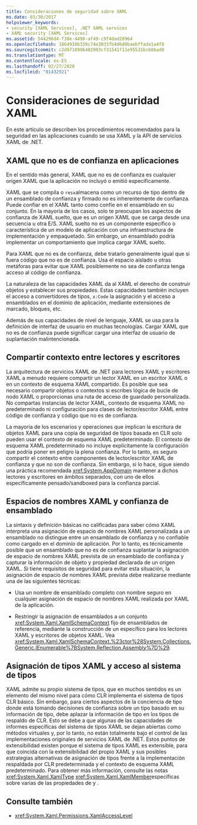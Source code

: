 ```yaml
---
title: Consideraciones de seguridad sobre XAML
ms.date: 03/30/2017
helpviewer_keywords:
- security [XAML Services], .NET XAML services
- XAML security [XAML Services]
ms.assetid: 544296d4-f38e-4498-af49-c9f4dad28964
ms.openlocfilehash: 1864910b339c74e3033fb4d6d8baebffada1a4f8
ms.sourcegitcommit: c2d9718996402993cf31541f11e95531bc68bad0
ms.translationtype: MT
ms.contentlocale: es-ES
ms.lasthandoff: 02/27/2020
ms.locfileid: "81432921"
---
```

# <a name="xaml-security-considerations"></a>Consideraciones de seguridad XAML

En este artículo se describen los procedimientos recomendados para la seguridad en las aplicaciones cuando se usa XAML y la API de servicios XAML de .NET.

## <a name="untrusted-xaml-in-applications"></a>XAML que no es de confianza en aplicaciones

En el sentido más general, XAML que no es de confianza es cualquier origen XAML que la aplicación no incluyó o emitió específicamente.

XAML que se compila o `resx`almacena como un recurso de tipo dentro de un ensamblado de confianza y firmado no es inherentemente de confianza. Puede confiar en el XAML tanto como confíe en el ensamblado en su conjunto. En la mayoría de los casos, solo te preocupan los aspectos de confianza de XAML suelto, que es un origen XAML que se carga desde una secuencia u otra E/S. XAML suelto no es un componente específico o característica de un modelo de aplicación con una infraestructura de implementación y empaquetado. Sin embargo, un ensamblado podría implementar un comportamiento que implica cargar XAML suelto.

Para XAML que no es de confianza, debe tratarlo generalmente igual que si fuera código que no es de confianza. Usa el espacio aislado u otras metáforas para evitar que XAML posiblemente no sea de confianza tenga acceso al código de confianza.

La naturaleza de las capacidades XAML da al XAML el derecho de construir objetos y establecer sus propiedades. Estas capacidades también incluyen el acceso a convertidores de tipos, `x:Code` la asignación y el acceso a ensamblados en el dominio de aplicación, mediante extensiones de marcado, bloques, etc.

Además de sus capacidades de nivel de lenguaje, XAML se usa para la definición de interfaz de usuario en muchas tecnologías. Cargar XAML que no es de confianza puede significar cargar una interfaz de usuario de suplantación malintencionada.

## <a name="sharing-context-between-readers-and-writers"></a>Compartir contexto entre lectores y escritores

La arquitectura de servicios XAML de .NET para lectores XAML y escritores XAML a menudo requiere compartir un lector XAML en un escritor XAML o en un contexto de esquema XAML compartido. Es posible que sea necesario compartir objetos o contextos si escribes lógica de bucle de nodo XAML o proporcionas una ruta de acceso de guardado personalizada. No compartas instancias de lector XAML, contexto de esquema XAML no predeterminado ni configuración para clases de lector/escritor XAML entre código de confianza y código que no es de confianza.

La mayoría de los escenarios y operaciones que implican la escritura de objetos XAML para una copia de seguridad de tipos basada en CLR solo pueden usar el contexto de esquema XAML predeterminado. El contexto de esquema XAML predeterminado no incluye explícitamente la configuración que podría poner en peligro la plena confianza. Por lo tanto, es seguro compartir el contexto entre componentes de lector/escritor XAML de confianza y que no son de confianza. Sin embargo, si lo hace, sigue siendo una práctica recomendada <xref:System.AppDomain> mantener a dichos lectores y escritores en ámbitos separados, con uno de ellos específicamente pensado/sandboxed para la confianza parcial.

## <a name="xaml-namespaces-and-assembly-trust"></a>Espacios de nombres XAML y confianza de ensamblado

La sintaxis y definición básicas no calificadas para saber cómo XAML interpreta una asignación de espacio de nombres XAML personalizada a un ensamblado no distingue entre un ensamblado de confianza y no confiable como cargado en el dominio de aplicación. Por lo tanto, es técnicamente posible que un ensamblado que no es de confianza suplantar la asignación de espacio de nombres XAML prevista de un ensamblado de confianza y capturar la información de objeto y propiedad declarada de un origen XAML. Si tiene requisitos de seguridad para evitar esta situación, la asignación de espacio de nombres XAML prevista debe realizarse mediante una de las siguientes técnicas:

- Usa un nombre de ensamblado completo con nombre seguro en cualquier asignación de espacio de nombres XAML realizada por XAML de la aplicación.

- Restringir la asignación de ensamblados a un conjunto <xref:System.Xaml.XamlSchemaContext> fijo de ensamblados de referencia, mediante la construcción de un específico para los lectores XAML y escritores de objetos XAML. Vea <xref:System.Xaml.XamlSchemaContext.%23ctor%28System.Collections.Generic.IEnumerable%7BSystem.Reflection.Assembly%7D%29>.

## <a name="xaml-type-mapping-and-type-system-access"></a>Asignación de tipos XAML y acceso al sistema de tipos

XAML admite su propio sistema de tipos, que en muchos sentidos es un elemento del mismo nivel para cómo CLR implementa el sistema de tipos CLR básico. Sin embargo, para ciertos aspectos de la conciencia de tipo donde está tomando decisiones de confianza sobre un tipo basado en su información de tipo, debe aplazar la información de tipo en los tipos de respaldo de CLR. Esto se debe a que algunas de las capacidades de informes específicas del sistema de tipos XAML se dejan abiertas como métodos virtuales y, por lo tanto, no están totalmente bajo el control de las implementaciones originales de servicios XAML de .NET. Estos puntos de extensibilidad existen porque el sistema de tipos XAML es extensible, para que coincida con la extensibilidad del propio XAML y sus posibles estrategias alternativas de asignación de tipos frente a la implementación respaldada por CLR predeterminada y el contexto de esquema XAML predeterminado. Para obtener más información, consulte las notas <xref:System.Xaml.XamlType> <xref:System.Xaml.XamlMember>específicas sobre varias de las propiedades de y .

## <a name="see-also"></a>Consulte también

- <xref:System.Xaml.Permissions.XamlAccessLevel>
